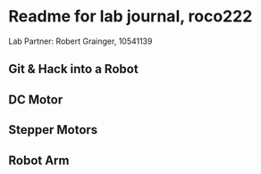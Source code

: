 # Readme for lab journal, roco222

Lab Partner: Robert Grainger, 10541139

## Git & Hack into a Robot
## DC Motor
## Stepper Motors
## Robot Arm

